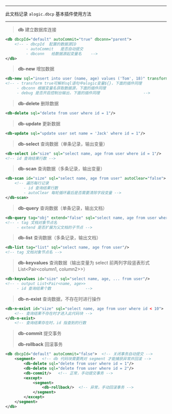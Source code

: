 ------

此文档记录 ```alogic.dbcp``` 基本插件使用方法

------

> **db**	建立数据库连接

``` xml
<db dbcpId="default" autoCommit="true" dbconn="parent">  
    <!-- - dbcpId  配置的数据源ID	
    	 - autoCommit	是否自动提交
    	 - dbconn	给数据源起变量名    -->
</db>
```



> **db-new**	增加数据

``` xml
<db-new sql="insert into user (name, age) values ('Tom', 18)" transform="false" dbconn="parent" debug="true"/> 
<!-- - transform true可解析sql语句中alogic变量${}，下面的插件同理
	 - dbconn 根据变量名获取数据源，下面的插件同理
	 - debug 是否开启控制台输出，下面的插件同理                   -->
```



> **db-delete**	删除数据

``` xml
<db-delete sql="delete from user where id = 1"/>
```



> **db-update**	更新数据

``` xml
<db-update sql="update user set name = 'Jack' where id = 1"/>
```



> **db-select**	查询数据（单条记录，输出变量）

``` xml
<db-select id="size" sql="select name, age from user where id = 1"/>
<!-- id 查询结果行数 -->
```



> **db-scan**	查询数据（多条记录，输出变量）

``` xml
<db-scan id="size" sql="select name, age from user" autoClear="false">
	<!-- 遍历每行记录
        - id 查询结果行数
        - autoClear 每轮循环最后是否需要清除字段变量 -->
</db-scan>
```



> **db-query**	查询数据（单条记录，输出文档）

``` xml
<db-query tag="obj" extend="false" sql="select name, age from user where id = 1"/> 
<!-- - tag 文档对象节点名
	 - extend 是否扩展为父文档的子节点 -->
```



> **db-list**	查询数据（多条记录，输出文档）

``` xml
<db-list tag="list" sql="select name, age from user"/>
<!-- tag 文档对象节点名 -->
```



> **db-keyvalues**	查询数据（输出变量为 select 前两列字段竖表形式 List<Pair<column1, column2>>）

``` xml
<db-keyvalues id="size" sql="select name, age, ... from user"/>
<!-- - output List<Pair<name, age>> 
 	 - id 查询结果个数               -->
```



> **db-n-exist**	查询数据，不存在时进行操作

``` xml
<db-n-exist id="size" sql="select name, age from user where id < 10">
	<!-- 查询结果不存在时才进入此代码块 -->
</db-n-exist>
	<!-- 查询结果存在时，id 指查到的行数
```



> **db-commit**	提交事务
>
> **db-rollback**	回滚事务

``` xml
<db dbcpId="default" autoCommit="false">  <!-- 关闭事务自动提交 -->
    <segment>	<!-- db 代码块需要两对 segment 才能捕获异常并回滚 -->
        <db-delete sql="delete from user where id = 1"/>
        <db-delete sql="delete from user where id = 2"/>	
        <db-commit/>   <!-- 正常，手动提交事务 -->
        <except>
            <segment>
                <db-rollback/>  <!-- 异常，手动回滚事务 -->
            </segment>
        </except>
    </segment>
</db>
```


